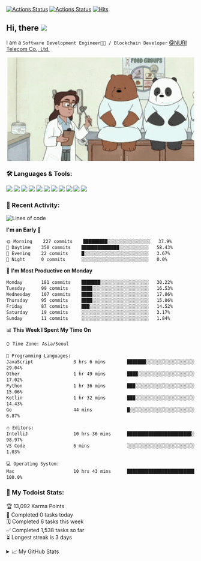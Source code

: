 
[![Actions Status](https://github.com/ddok2/ddok2/workflows/Todoist%20Readme/badge.svg)](https://github.com/ddok2/ddok2/actions)
[![Actions Status](https://github.com/ddok2/ddok2/workflows/wakatime-stats/badge.svg)](https://github.com/ddok2/ddok2/actions)
[![Hits](https://hits.seeyoufarm.com/api/count/incr/badge.svg?url=https%3A%2F%2Fgithub.com%2Fddok2)](https://hits.seeyoufarm.com)

<!-- ![visitors](https://visitor-badge.laobi.icu/badge?page_id=ddok2.ddok2) -->
## Hi, there <img src="https://raw.githubusercontent.com/MartinHeinz/MartinHeinz/master/wave.gif" width="25px">

I am a `Software Development Engineer🧑‍💻 / Blockchain Developer` [@NURI Telecom Co., Ltd.](http://www.nuritelecom.com)


<p align="center">
<img align="center" alt="GIF" src="img/debugging.gif" />
</p>


### 🛠 Languages & Tools:
<p>
    <img src="https://img.shields.io/badge/go-%2300ADD8.svg?&style=for-the-badge&logo=go&logoColor=white"/>
    <img src="https://img.shields.io/badge/node.js%20-%2343853D.svg?&style=for-the-badge&logo=node.js&logoColor=white"/>
    <img src="https://img.shields.io/badge/javascript%20-%23323330.svg?&style=for-the-badge&logo=javascript&logoColor=%23F7DF1E"/>
    <img src="https://img.shields.io/badge/typescript%20-%23007ACC.svg?&style=for-the-badge&logo=typescript&logoColor=white"/>
    <img src="https://img.shields.io/badge/python%20-%2314354C.svg?&style=for-the-badge&logo=python&logoColor=white"/>
    <img src="https://img.shields.io/badge/react%20-%2320232a.svg?&style=for-the-badge&logo=react&logoColor=%2361DAFB"/>
    <img src="https://img.shields.io/badge/AWS%20-%23FF9900.svg?&style=for-the-badge&logo=amazon-aws&logoColor=white"/>
    <img src="https://img.shields.io/badge/Google%20Cloud%20-%234285F4.svg?&style=for-the-badge&logo=google-cloud&logoColor=white"/>
    <img src="https://img.shields.io/badge/docker%20-%230db7ed.svg?&style=for-the-badge&logo=docker&logoColor=white"/>
    <img src="https://img.shields.io/badge/kubernetes%20-%23326ce5.svg?&style=for-the-badge&logo=kubernetes&logoColor=white"/>
    <img src="https://img.shields.io/badge/ansible%20-%231A1918.svg?&style=for-the-badge&logo=ansible&logoColor=white"/>
</p>

### 🌈 Recent Activity:
<!--START_SECTION:waka-->
![Lines of code](https://img.shields.io/badge/From%20Hello%20World%20I%27ve%20Written-630533%20lines%20of%20code-blue)

**I'm an Early 🐤** 

```text
🌞 Morning    227 commits    █████████░░░░░░░░░░░░░░░░   37.9% 
🌆 Daytime    350 commits    ██████████████░░░░░░░░░░░   58.43% 
🌃 Evening    22 commits     █░░░░░░░░░░░░░░░░░░░░░░░░   3.67% 
🌙 Night      0 commits      ░░░░░░░░░░░░░░░░░░░░░░░░░   0.0%

```
📅 **I'm Most Productive on Monday** 

```text
Monday       181 commits    ███████░░░░░░░░░░░░░░░░░░   30.22% 
Tuesday      99 commits     ████░░░░░░░░░░░░░░░░░░░░░   16.53% 
Wednesday    107 commits    ████░░░░░░░░░░░░░░░░░░░░░   17.86% 
Thursday     95 commits     ████░░░░░░░░░░░░░░░░░░░░░   15.86% 
Friday       87 commits     ███░░░░░░░░░░░░░░░░░░░░░░   14.52% 
Saturday     19 commits     ░░░░░░░░░░░░░░░░░░░░░░░░░   3.17% 
Sunday       11 commits     ░░░░░░░░░░░░░░░░░░░░░░░░░   1.84%

```


📊 **This Week I Spent My Time On** 

```text
⌚︎ Time Zone: Asia/Seoul

💬 Programming Languages: 
JavaScript               3 hrs 6 mins        ███████░░░░░░░░░░░░░░░░░░   29.04% 
Other                    1 hr 49 mins        ████░░░░░░░░░░░░░░░░░░░░░   17.02% 
Python                   1 hr 36 mins        ███░░░░░░░░░░░░░░░░░░░░░░   15.06% 
Kotlin                   1 hr 32 mins        ███░░░░░░░░░░░░░░░░░░░░░░   14.43% 
Go                       44 mins             █░░░░░░░░░░░░░░░░░░░░░░░░   6.87%

🔥 Editors: 
IntelliJ                 10 hrs 36 mins      ████████████████████████░   98.97% 
VS Code                  6 mins              ░░░░░░░░░░░░░░░░░░░░░░░░░   1.03%

💻 Operating System: 
Mac                      10 hrs 43 mins      █████████████████████████   100.0%

```


<!--END_SECTION:waka-->

### 🚧 My Todoist Stats:
<!-- TODO-IST:START -->
🏆  13,092 Karma Points           
🌸  Completed 0 tasks today           
🗓  Completed 6 tasks this week           
✅  Completed 1,538 tasks so far           
⏳  Longest streak is 3 days
<!-- TODO-IST:END -->

<details>
<summary>📈 My GitHub Stats</summary>
<p align="center"> <img src="https://github-readme-stats.vercel.app/api?username=ddok2&show_icons=true" alt="ddok2" />
</details>

